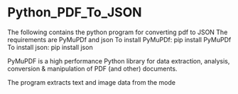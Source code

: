 # Python_PDF_To_JSON
The following contains the python program for converting pdf to JSON
The requirements are PyMuPDf and json
To install PyMuPDf: pip install PyMuPDf
To install json: pip install json

PyMuPDF is a high performance Python library for data extraction, analysis, conversion & manipulation of PDF (and other) documents.

The program extracts text and image data from the mode

